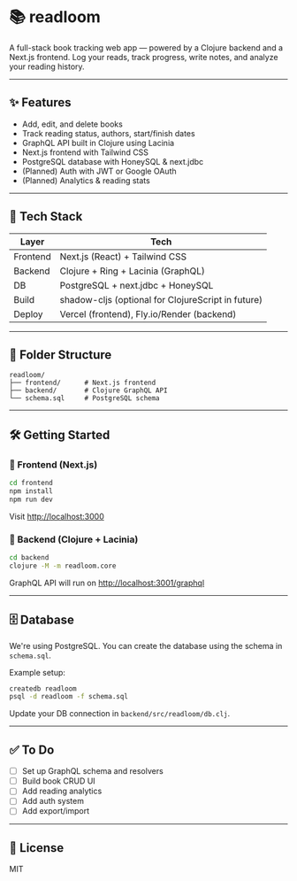 # 📚 readloom

A full-stack book tracking web app — powered by a Clojure backend and a Next.js frontend. Log your reads, track progress, write notes, and analyze your reading history.

---

## ✨ Features

- Add, edit, and delete books
- Track reading status, authors, start/finish dates
- GraphQL API built in Clojure using Lacinia
- Next.js frontend with Tailwind CSS
- PostgreSQL database with HoneySQL & next.jdbc
- (Planned) Auth with JWT or Google OAuth
- (Planned) Analytics & reading stats

---

## 🧱 Tech Stack

| Layer     | Tech                             |
|-----------|----------------------------------|
| Frontend  | Next.js (React) + Tailwind CSS   |
| Backend   | Clojure + Ring + Lacinia (GraphQL) |
| DB        | PostgreSQL + next.jdbc + HoneySQL |
| Build     | shadow-cljs (optional for ClojureScript in future) |
| Deploy    | Vercel (frontend), Fly.io/Render (backend) |

---

## 📂 Folder Structure

```
readloom/
├── frontend/      # Next.js frontend
├── backend/       # Clojure GraphQL API
└── schema.sql     # PostgreSQL schema
```

---

## 🛠 Getting Started

### 🚀 Frontend (Next.js)

```bash
cd frontend
npm install
npm run dev
```

Visit [http://localhost:3000](http://localhost:3000)

### 🔧 Backend (Clojure + Lacinia)

```bash
cd backend
clojure -M -m readloom.core
```

GraphQL API will run on [http://localhost:3001/graphql](http://localhost:3001/graphql)

---

## 🗄 Database

We're using PostgreSQL. You can create the database using the schema in `schema.sql`.

Example setup:

```bash
createdb readloom
psql -d readloom -f schema.sql
```

Update your DB connection in `backend/src/readloom/db.clj`.

---

## ✅ To Do

- [ ] Set up GraphQL schema and resolvers
- [ ] Build book CRUD UI
- [ ] Add reading analytics
- [ ] Add auth system
- [ ] Add export/import

---

## 📜 License

MIT
